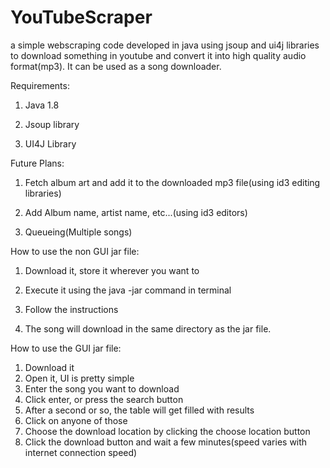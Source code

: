 # YouTubeScraper
a simple webscraping code developed in java using jsoup and ui4j libraries to download something in youtube and convert it into high quality audio format(mp3). It can be used as a song downloader.

Requirements:

1. Java 1.8

2. Jsoup library

3. UI4J Library

Future Plans:

1. Fetch album art and add it to the downloaded mp3 file(using id3 editing libraries)

2. Add Album name, artist name, etc...(using id3 editors)

3. Queueing(Multiple songs)


How to use the non GUI jar file:

1. Download it, store it wherever you want to

2. Execute it using the java -jar command in terminal

3. Follow the instructions

4. The song will download in the same directory as the jar file.

How to use the GUI jar file: 

1. Download it
2. Open it, UI is pretty simple
3. Enter the song you want to download
4. Click enter, or press the search button
5. After a second or so, the table will get filled with results
6. Click on anyone of those
7. Choose the download location by clicking the choose location button
8. Click the download button and wait a few minutes(speed varies with internet connection speed)
